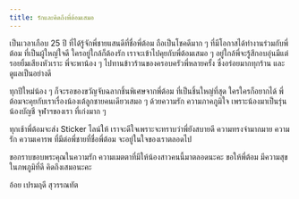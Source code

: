 ```yaml
---
title: รักและคิดถึงพี่ต้อมเสมอ
---
```



เป็นเวลาเกือบ 25 ปี ที่ได้รู้จักพี่ชายแสนดีที่ชื่อพี่ต้อม ถือเป็นโชคดีมาก ๆ ที่มีโอกาสได้ทำงานร่วมกับพี่ต้อม ที่เป็นผู้ใหญ่ใจดี ใครอยู่ใกล้ก็ต้องรัก เราจะเข้าไปคุยกับพี่ต้อมเสมอ ๆ  อยู่ใกล้พี่จะรู้สึกอบอุ่นมีแต่รอยยิ้มเสียงหัวเราะ พี่จะพาน้อง ๆ ไปทานข้าวร้านของครอบครัวพี่หลายครั้ง ซึ่งอร่อยมากทุกร้าน และดูแลเป็นอย่างดี

ทุกปีใหม่น้อง ๆ ก็จะรอของขวัญจับฉลากชิ้นพิเศษจากพี่ต้อม ที่เป็นชิ้นใหญ่ที่สุด ใครใครก็อยากได้ พี่ต้อมจะคุยกับเราเรื่องน้องเต้ลูกชายคนเดียวเสมอ ๆ ด้วยความรัก ความภาคภูมิใจ เพราะน้องมาเป็นรุ่นน้องบัญชี จุฬาฯของเรา ที่เก่งมาก ๆ

ทุกเช้าพี่ต้อมจะส่ง Sticker ไลน์ให้ เราจะดีใจเพราะจะทราบว่าพี่ยังสบายดี ความทรงจำมากมาย ความรัก ความเคารพ ที่มีต่อพี่ชายที่ชื่อพี่ต้อม จะอยู่ในใจของเราตลอดไป

ขอกราบขอบพระคุณในความรัก ความเมตตาที่มีให้น้องสาวคนนี้มาตลอดนะคะ ขอให้พี่ต้อม มีความสุขในภพภูมิที่ดี คิดถึงเสมอนะคะ

อ้อย เปรมฤดี สุวรรณทัต

